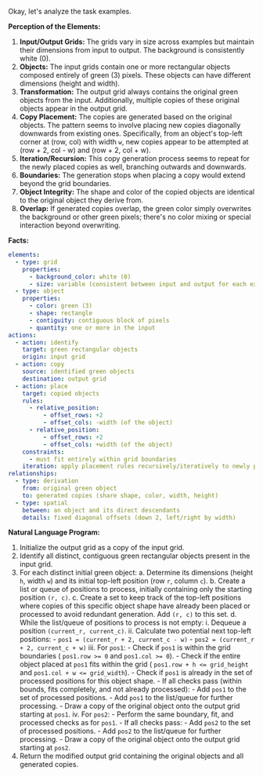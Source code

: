 Okay, let's analyze the task examples.

**Perception of the Elements:**

1.  **Input/Output Grids:** The grids vary in size across examples but maintain their dimensions from input to output. The background is consistently white (0).
2.  **Objects:** The input grids contain one or more rectangular objects composed entirely of green (3) pixels. These objects can have different dimensions (height and width).
3.  **Transformation:** The output grid always contains the original green objects from the input. Additionally, multiple copies of these original objects appear in the output grid.
4.  **Copy Placement:** The copies are generated based on the original objects. The pattern seems to involve placing new copies diagonally downwards from existing ones. Specifically, from an object's top-left corner at (row, col) with width `w`, new copies appear to be attempted at (row + 2, col - w) and (row + 2, col + w).
5.  **Iteration/Recursion:** This copy generation process seems to repeat for the newly placed copies as well, branching outwards and downwards.
6.  **Boundaries:** The generation stops when placing a copy would extend beyond the grid boundaries.
7.  **Object Integrity:** The shape and color of the copied objects are identical to the original object they derive from.
8.  **Overlap:** If generated copies overlap, the green color simply overwrites the background or other green pixels; there's no color mixing or special interaction beyond overwriting.

**Facts:**


```yaml
elements:
  - type: grid
    properties:
      - background_color: white (0)
      - size: variable (consistent between input and output for each example)
  - type: object
    properties:
      - color: green (3)
      - shape: rectangle
      - contiguity: contiguous block of pixels
      - quantity: one or more in the input
actions:
  - action: identify
    target: green rectangular objects
    origin: input grid
  - action: copy
    source: identified green objects
    destination: output grid
  - action: place
    target: copied objects
    rules:
      - relative_position:
          - offset_rows: +2
          - offset_cols: -width (of the object)
      - relative_position:
          - offset_rows: +2
          - offset_cols: +width (of the object)
    constraints:
      - must fit entirely within grid boundaries
    iteration: apply placement rules recursively/iteratively to newly placed copies
relationships:
  - type: derivation
    from: original green object
    to: generated copies (share shape, color, width, height)
  - type: spatial
    between: an object and its direct descendants
    details: fixed diagonal offsets (down 2, left/right by width)
```


**Natural Language Program:**

1.  Initialize the output grid as a copy of the input grid.
2.  Identify all distinct, contiguous green rectangular objects present in the input grid.
3.  For each distinct initial green object:
    a.  Determine its dimensions (height `h`, width `w`) and its initial top-left position (row `r`, column `c`).
    b.  Create a list or queue of positions to process, initially containing only the starting position `(r, c)`.
    c.  Create a set to keep track of the top-left positions where copies of this specific object shape have already been placed or processed to avoid redundant generation. Add `(r, c)` to this set.
    d.  While the list/queue of positions to process is not empty:
        i.  Dequeue a position `(current_r, current_c)`.
        ii. Calculate two potential next top-left positions:
            - `pos1 = (current_r + 2, current_c - w)`
            - `pos2 = (current_r + 2, current_c + w)`
        iii. For `pos1`:
            - Check if `pos1` is within the grid boundaries ( `pos1.row >= 0` and `pos1.col >= 0`).
            - Check if the entire object placed at `pos1` fits within the grid ( `pos1.row + h <= grid_height` and `pos1.col + w <= grid_width`).
            - Check if `pos1` is already in the set of processed positions for this object shape.
            - If all checks pass (within bounds, fits completely, and not already processed):
                - Add `pos1` to the set of processed positions.
                - Add `pos1` to the list/queue for further processing.
                - Draw a copy of the original object onto the output grid starting at `pos1`.
        iv. For `pos2`:
            - Perform the same boundary, fit, and processed checks as for `pos1`.
            - If all checks pass:
                - Add `pos2` to the set of processed positions.
                - Add `pos2` to the list/queue for further processing.
                - Draw a copy of the original object onto the output grid starting at `pos2`.
4.  Return the modified output grid containing the original objects and all generated copies.